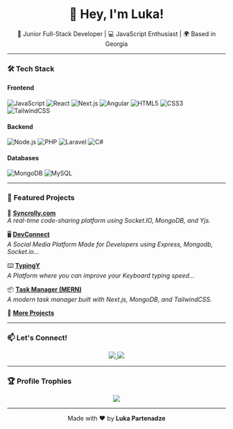 <!-- Professional GitHub Profile README by Luka Partenadze -->
<h1 align="center">👋 Hey, I'm Luka!</h1>
<p align="center">
  🚀 Junior Full-Stack Developer | 💻 JavaScript Enthusiast | 🌍 Based in Georgia
</p>

---

### 🛠 **Tech Stack**
#### **Frontend**
![JavaScript](https://img.shields.io/badge/JavaScript-F7DF1E?style=for-the-badge&logo=javascript&logoColor=black)
![React](https://img.shields.io/badge/React-20232A?style=for-the-badge&logo=react&logoColor=61DAFB)
![Next.js](https://img.shields.io/badge/Next.js-000000?style=for-the-badge&logo=next.js&logoColor=white)
![Angular](https://img.shields.io/badge/Angular-DD0031?style=for-the-badge&logo=angular&logoColor=white)
![HTML5](https://img.shields.io/badge/HTML5-E34F26?style=for-the-badge&logo=html5&logoColor=white)
![CSS3](https://img.shields.io/badge/CSS3-1572B6?style=for-the-badge&logo=css3&logoColor=white)
![TailwindCSS](https://img.shields.io/badge/TailwindCSS-38B2AC?style=for-the-badge&logo=tailwind-css&logoColor=white)

#### **Backend**
![Node.js](https://img.shields.io/badge/Node.js-339933?style=for-the-badge&logo=node.js&logoColor=white)
![PHP](https://img.shields.io/badge/PHP-777BB4?style=for-the-badge&logo=php&logoColor=white)
![Laravel](https://img.shields.io/badge/Laravel-FF2D20?style=for-the-badge&logo=laravel&logoColor=white)
![C#](https://img.shields.io/badge/C%23-239120?style=for-the-badge&logo=c-sharp&logoColor=white)

#### **Databases**
![MongoDB](https://img.shields.io/badge/MongoDB-4EA94B?style=for-the-badge&logo=mongodb&logoColor=white)
![MySQL](https://img.shields.io/badge/MySQL-4479A1?style=for-the-badge&logo=mysql&logoColor=white)

---

### 📌 **Featured Projects**
🚀 **[Syncrolly.com](https://github.com/SetFodi/syncrolly)**  
_A real-time code-sharing platform using Socket.IO, MongoDB, and Yjs._

🖥️ **[DevConnect](https://github.com/SetFodi/devconnect)**  
_A Social Media Platform Made for Developers using Express, Mongodb, Socket.io..._

⌨️ **[TypingY](https://github.com/SetFodi/typingy)**  
_A Platform where you can improve your Keyboard typing speed..._

📦 **[Task Manager (MERN)](https://github.com/SetFodi/task-manager)**  
_A modern task manager built with Next.js, MongoDB, and TailwindCSS._

🔗 **[More Projects](https://github.com/SetFodi?tab=repositories)**  

---

### 📫 **Let's Connect!**
<p align="center">
  <a href="https://www.linkedin.com/in/luka-partenadze-394675348/" target="_blank">
    <img src="https://img.shields.io/badge/LinkedIn-0A66C2?style=for-the-badge&logo=linkedin&logoColor=white" />
  </a>
  <a href="mailto:lukafartenadze2004@gmail.com">
    <img src="https://img.shields.io/badge/Email-D14836?style=for-the-badge&logo=gmail&logoColor=white" />
  </a>
</p>

---

### 🏆 **Profile Trophies**
<p align="center">
  <img src="https://github-profile-trophy.vercel.app/?username=SetFodi&theme=radical&no-frame=true&margin-w=15" />
</p>

---

<p align="center">
  Made with ❤️ by <b>Luka Partenadze</b>
</p>
